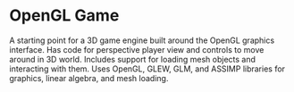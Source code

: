# OpenGL Game
A starting point for a 3D game engine built around the OpenGL graphics interface. Has code for perspective player view and controls to move around in 3D world. Includes support for loading mesh objects and interacting with them. Uses OpenGL, GLEW, GLM, and ASSIMP libraries for graphics, linear algebra, and mesh loading. 
